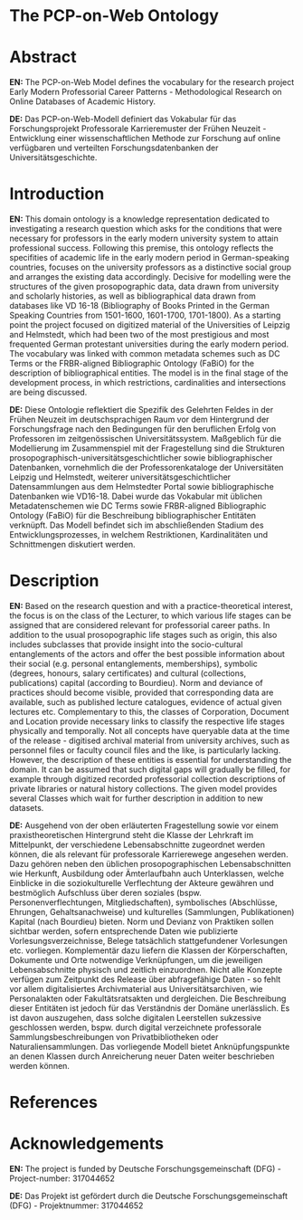 # The PCP-on-Web Ontology

# Abstract
**EN:** 
The PCP-on-Web Model defines the vocabulary for the research project Early Modern Professorial Career Patterns - Methodological Research on Online Databases of Academic History.

**DE:**
Das PCP-on-Web-Modell definiert das Vokabular für das Forschungsprojekt Professorale Karrieremuster der Frühen Neuzeit - Entwicklung einer wissenschaftlichen Methode zur Forschung auf online verfügbaren und verteilten Forschungsdatenbanken der Universitätsgeschichte. 


# Introduction 
**EN:**
This domain ontology is a knowledge representation dedicated to investigating a research question which asks for the conditions that were necessary for professors in the early modern university system to attain professional success. Following this premise, this ontology reflects the specifities of academic life in the early modern period in German-speaking countries, focuses on the university professors as a distinctive social group and arranges the existing data accordingly. Decisive for modelling were the structures of the given prosopographic data, data drawn from university and scholarly histories, as well as bibliographical data drawn from databases like VD 16-18 (Bibliography of Books Printed in the German Speaking Countries from 1501-1600, 1601-1700, 1701-1800). As a starting point the project focused on digitized material of the Universities of Leipzig and Helmstedt, which had been two of the most prestigious and most frequented German protestant universities during the early modern period. The vocabulary was linked with common metadata schemes such as DC Terms or the FRBR-aligned Bibliographic Ontology (FaBiO) for the description of bibliographical entities. The model is in the final stage of the development process, in which restrictions, cardinalities and intersections are being discussed.

**DE:**
Diese Ontologie reflektiert die Spezifik des Gelehrten Feldes in der Frühen Neuzeit im deutschsprachigen Raum vor dem Hintergrund der Forschungsfrage nach den Bedingungen für den beruflichen Erfolg von Professoren im zeitgenössischen Universitätssystem. Maßgeblich für die Modellierung im Zusammenspiel mit der Fragestellung sind die Strukturen prosopographisch-universitätsgeschichtlicher sowie bibliographischer Datenbanken, vornehmlich die der Professorenkataloge der Universitäten Leipzig und Helmstedt, weiterer universitätsgeschichtlicher Datensammlungen aus dem Helmstedter Portal sowie bibliographische Datenbanken wie VD16-18. Dabei wurde das Vokabular mit üblichen Metadatenschemen wie DC Terms sowie FRBR-aligned Bibliographic Ontology (FaBiO) für die Beschreibung bibliographischer Entitäten verknüpft. Das Modell befindet sich im abschließenden Stadium des Entwicklungsprozesses, in welchem Restriktionen, Kardinalitäten und Schnittmengen diskutiert werden.

# Description
**EN:**
Based on the research question and with a practice-theoretical interest, the focus is on the class of the Lecturer, to which various life stages can be assigned that are considered relevant for professorial career paths. In addition to the usual prosopographic life stages such as origin, this also includes subclasses that provide insight into the socio-cultural entanglements of the actors and offer the best possible information about their social (e.g. personal entanglements, memberships), symbolic (degrees, honours, salary certificates) and cultural (collections, publications) capital (according to Bourdieu). Norm and deviance of practices should become visible, provided that corresponding data are available, such as published lecture catalogues, evidence of actual given lectures etc. Complementary to this, the classes of Corporation, Document and Location provide necessary links to classify the respective life stages physically and temporally. Not all concepts have queryable data at the time of the release - digitised archival material from university archives, such as personnel files or faculty council files and the like, is particularly lacking. However, the description of these entities is essential for understanding the domain. It can be assumed that such digital gaps will gradually be filled, for example through digitized recorded professorial collection descriptions of private libraries or natural history collections. The given model provides several Classes which wait for further description in addition to new datasets. 

**DE:**
Ausgehend von der oben erläuterten Fragestellung sowie vor einem praxistheoretischen Hintergrund steht die Klasse der Lehrkraft im Mittelpunkt, der verschiedene Lebensabschnitte zugeordnet werden können, die als relevant für professorale Karrierewege angesehen werden. Dazu gehören neben den üblichen prosopographischen Lebensabschnitten wie Herkunft, Ausbildung oder Ämterlaufbahn auch Unterklassen, welche Einblicke in die soziokulturelle Verflechtung der Akteure gewähren und bestmöglich Aufschluss über deren soziales (bspw. Personenverflechtungen, Mitgliedschaften), symbolisches (Abschlüsse, Ehrungen, Gehaltsanachweise) und kulturelles (Sammlungen, Publikationen) Kapital (nach Bourdieu) bieten. Norm und Devianz von Praktiken sollen sichtbar werden, sofern entsprechende Daten wie publizierte Vorlesungsverzeichnisse, Belege tatsächlich stattgefundener Vorlesungen etc. vorliegen. Komplementär dazu liefern die Klassen der Körperschaften, Dokumente und Orte notwendige Verknüpfungen, um die jeweiligen Lebensabschnitte physisch und zeitlich einzuordnen. Nicht alle Konzepte verfügen zum Zeitpunkt des Release über abfragefähige Daten - so fehlt vor allem digitalisiertes Archivmaterial aus Universitätsarchiven, wie Personalakten oder Fakultätsratsakten und dergleichen. Die Beschreibung dieser Entitäten ist jedoch für das Verständnis der Domäne unerlässlich. Es ist davon auszugehen, dass solche digitalen Leerstellen sukzessive geschlossen werden, bspw. durch digital verzeichnete professorale Sammlungsbeschreibungen von Privatbibliotheken oder Naturaliensammlungen. Das vorliegende Modell bietet Anknüpfungspunkte an denen Klassen durch Anreicherung neuer Daten weiter beschrieben werden können.

# References



# Acknowledgements 

**EN:**
The project is funded by Deutsche Forschungsgemeinschaft (DFG) - Project-number: 317044652

**DE:**
Das Projekt ist gefördert durch die Deutsche Forschungsgemeinschaft (DFG) - Projektnummer: 317044652

